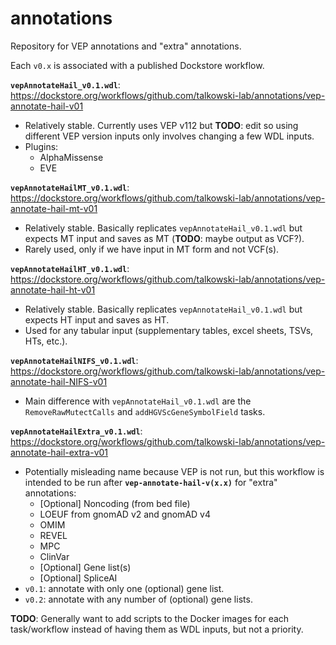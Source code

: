 # annotations
Repository for VEP annotations and "extra" annotations.

Each ```v0.x``` is associated with a published Dockstore workflow. 

**```vepAnnotateHail_v0.1.wdl```**: https://dockstore.org/workflows/github.com/talkowski-lab/annotations/vep-annotate-hail-v01
- Relatively stable. Currently uses VEP v112 but **TODO**: edit so using different VEP version inputs only involves changing a few WDL inputs.
- Plugins:
  - AlphaMissense
  - EVE 
  
**```vepAnnotateHailMT_v0.1.wdl```**: https://dockstore.org/workflows/github.com/talkowski-lab/annotations/vep-annotate-hail-mt-v01
- Relatively stable. Basically replicates ```vepAnnotateHail_v0.1.wdl``` but expects MT input and saves as MT (**TODO**: maybe output as VCF?).
- Rarely used, only if we have input in MT form and not VCF(s).

**```vepAnnotateHailHT_v0.1.wdl```**: https://dockstore.org/workflows/github.com/talkowski-lab/annotations/vep-annotate-hail-ht-v01
- Relatively stable. Basically replicates ```vepAnnotateHail_v0.1.wdl``` but expects HT input and saves as HT.
- Used for any tabular input (supplementary tables, excel sheets, TSVs, HTs, etc.).

**```vepAnnotateHailNIFS_v0.1.wdl```**: https://dockstore.org/workflows/github.com/talkowski-lab/annotations/vep-annotate-hail-NIFS-v01
- Main difference with ```vepAnnotateHail_v0.1.wdl``` are the ```RemoveRawMutectCalls``` and ```addHGVScGeneSymbolField``` tasks.

**```vepAnnotateHailExtra_v0.1.wdl```**: https://dockstore.org/workflows/github.com/talkowski-lab/annotations/vep-annotate-hail-extra-v01
- Potentially misleading name because VEP is not run, but this workflow is intended to be run after **```vep-annotate-hail-v(x.x)```** for "extra" annotations:
  - [Optional] Noncoding (from bed file)
  - LOEUF from gnomAD v2 and gnomAD v4
  - OMIM
  - REVEL
  - MPC
  - ClinVar
  - [Optional] Gene list(s)
  - [Optional] SpliceAI
- ```v0.1```: annotate with only one (optional) gene list.
- ```v0.2```: annotate with any number of (optional) gene lists.

**TODO**: Generally want to add scripts to the Docker images for each task/workflow instead of having them as WDL inputs, but not a priority.
